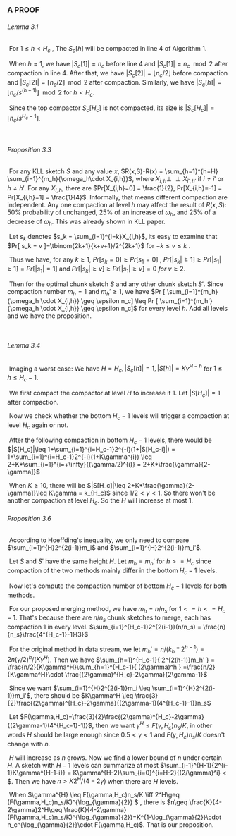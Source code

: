 ### A PROOF



###### Lemma 3.1

​	For $1\leq h <H_c$ , The $S_c[h]$ will be compacted in line 4 of Algorithm 1. 

​	When $h=1$, we have $|S_c[1]|=n_c$ before line 4 and $|S_c[1]|=n_c \mod{2}$ after compaction in line 4. After that, we have $|S_c[2]|=\lfloor n_c/2 \rfloor$ before compaction and $|S_c[2]|=\lfloor n_c/2 \rfloor \mod{2}$ after compaction. Similarly, we have $|S_c[h]|=\lfloor n_c/s^(h-1) \rfloor \mod{2}$ for $h<\mathit{H}_c$. 

​	Since the top compactor $S_c[H_c]$ is not compacted, its size is $|S_c[H_c]|=\lfloor n_c/s^{H_c-1} \rfloor$.

​	

###### Proposition 3.3

​	 For any KLL sketch $\mathit{S}$ and any value $x$, $R(x,S)-R(x) = \sum_{h=1}^{h=H} \sum_{i=1}^{m_h}{\omega_h\cdot X_{i,h}}$, where $X_{i,h} \perp \!\!\! \perp X_{i',h'}$ if $i\neq i'$ or $h\neq h'$. For any $X_{i,h}$, there are $Pr[X_{i,h}=0] = \frac{1}{2}, Pr[X_{i,h}=-1] = Pr[X_{i,h}=1] = \frac{1}{4}$.  Informally, that means different compaction are independent. Any one compaction at level $h$ may affect the result of $R(x,S)$: 50% probability of unchanged, 25% of an increase of $\omega_h$, and 25% of a decrease of $\omega_h$. This was already shown in KLL paper.

​	Let $s_k$ denotes $s_k = \sum_{i=1}^{i=k}X_{i,h}$, its easy to examine that $Pr[ s_k = v ]=\tbinom{2k+1}{k+v+1}/2^{2k+1}$ for $-k\leq v\leq k$ .

​	Thus we have, for any $k\geq 1$, $Pr[ s_k = 0 ] \geq Pr[s_1 = 0]$  ,  $Pr[ |s_k|\geq 1 ] \geq Pr[|s_1| \geq 1]=Pr[|s_1|=1]$ and $Pr[ |s_k|\geq v ] \geq Pr[|s_1| \geq v]=0\ for\ v\geq2$.

​	Then for the optimal chunk sketch $S$ and any other chunk sketch $S'$. Since compaction number $m_h=1$ and $m_h'\geq 1$, we have $Pr [ \sum_{i=1}^{m_h}{\omega_h \cdot X_{i,h}} \geq \epsilon n_c] \leq Pr [ \sum_{i=1}^{m_h'}{\omega_h \cdot X_{i,h}} \geq \epsilon n_c]$ for every level $h$. Add all levels and we have the proposition. 

​	

###### Lemma 3.4

​	Imaging a worst case: We have $H=H_c, |S_c[h]|=1, |S[h]|=K\gamma^{H-h}$ for $1\leq h\leq H_c-1$.

​	We first compact the compactor at level $H$ to increase it 1. Let $|S[H_c]|=1$ after compaction.

​	Now we check whether the bottom $H_c-1$ levels will trigger a compaction at level $H_c$ again or not.

​	After the following compaction in bottom $H_c-1$ levels, there would be  $|S[H_c]|\leq 1+\sum_{i=1}^{i=H_c-1}2^{-i}(1+|S[H_c-i]|) = 1+\sum_{i=1}^{i=H_c-1}2^{-i}(1+K\gamma^{i}) \leq 2+K*\sum_{i=1}^{i=+\infty}{(\gamma/2)^{i}} = 2+K*\frac{\gamma}{2-\gamma]}$ 

​	When $K\geq10$, there will be $|S[H_c]|\leq 2+K*\frac{\gamma}{2-\gamma]}\leq K\gamma = k_{H_c}$ since $1/2<\gamma<1$. So there won't be another compaction at level $H_c$. So the $H$ will increase at most 1.



###### Proposition 3.6

​	According to Hoeffding's inequality, we only need to compare $\sum_{i=1}^{H}2^{2(i-1)}m_i$ and $\sum_{i=1}^{H}2^{2(i-1)}m_i'$.

​	Let $S$ and $S'$ have the same height $H$. Let $m_h=m_h'$ for $h>=H_c$ since compaction of the two methods  mainly differ in the bottom $H_c-1$ levels.

​	Now let's compute the compaction number of bottom $H_c-1$ levels for both methods.

​	For our proposed merging method, we have $m_h=n/n_s$ for $1<=h<=H_c-1$. That's because there are $n/n_s$ chunk sketches to merge, each has compaction 1 in every level.  $\sum_{i=1}^{H_c-1}2^{2(i-1)}(n/n_s) = \frac{n}{n_s}\frac{4^{H_c-1}-1}{3}$

​	For the original method in data stream, we let $m_h'=n/(k_h*2^{h-1})=2n (\gamma/2)^h / (K\gamma^H)$. Then we have $\sum_{h=1}^{H_c-1}{ 2^{2(h-1)}m_h' } = \frac{n/2}{K\gamma^H}\sum_{h=1}^{H_c-1}{ (2\gamma)^h } =\frac{n/2}{K\gamma^H}\cdot \frac{(2\gamma)^{H_c}-2\gamma}{2\gamma-1}$ 

​	Since we want  $\sum_{i=1}^{H}2^{2(i-1)}m_i \leq \sum_{i=1}^{H}2^{2(i-1)}m_i'$, there should be $K\gamma^H \leq \frac{3}{2}\frac{(2\gamma)^{H_c}-2\gamma}{(2\gamma-1)(4^{H_c-1}-1)}n_s$

​	Let $F(\gamma,H_c)=\frac{3}{2}\frac{(2\gamma)^{H_c}-2\gamma}{(2\gamma-1)(4^{H_c-1}-1)}$, then we want $\gamma^{H}\leq F(\gamma,H_c)n_s/K$, in other words $H$ should be large enough since $0.5<\gamma<1$ and $F(\gamma,H_c)n_s/K$ doesn't change with $n$.

​	$H$ will increase as $n$ grows. Now we find a lower bound of $n$ under certain $H$. A sketch with $H-1$ levels can summarize at most $\sum_{i-1}^{H-1}{2^{i-1}K\gamma^{H-1-i}} = K\gamma^{H-2}\sum_{i=0}^{i=H-2}{(2/\gamma)^i} < $. Then we have $n>K2^{H}/(4-2\gamma)$ when there are $H$ levels.

​	 When $\gamma^{H} \leq F(\gamma,H_c)n_s/K \iff 2^H\geq (F(\gamma,H_c)n_s/K)^{\log_{\gamma}{2}} $ , there is $n\geq \frac{K}{4-2\gamma}2^H\geq \frac{K}{4-2\gamma}(F(\gamma,H_c)n_s/K)^{\log_{\gamma}{2}}=K^{1-\log_{\gamma}{2}}\cdot n_c^{\log_{\gamma}{2}}\cdot F(\gamma,H_c)$. That is our proposition. 

